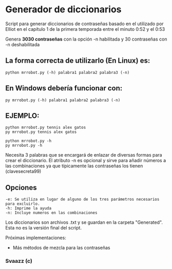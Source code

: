 # Generador de diccionarios

Script para generar diccionarios de contraseñas basado en el utilizado por Elliot en el capítulo 1 de la primera temporada entre el minuto 0:52 y el 0:53

Genera **3030 contraseñas** con la opción -n habilitada y 30 contraseñas con -n deshabilitada

## La forma correcta de utilizarlo (En **Linux**) es:
```
python mrrobot.py (-h) palabra1 palabra2 palabra3 (-n)
```
## En **Windows** debería funcionar con:
```
py mrrobot.py (-h) palabra1 palabra2 palabra3 (-n)
```

## EJEMPLO:
```
python mrrobot.py tennis alex gatos
py mrrobot.py tennis alex gatos

python mrrobot.py -h
py mrrobot.py -h
```

Necesita 3 palabras que se encargará de enlazar de diversas formas para crear el diccionario. El atributo -n es opcional y sirve para añadir números a las combinaciones ya que típicamente las contraseñas los tienen (clavesecreta99)

## Opciones
```
-e: Se utiliza en lugar de alguno de los tres parámetros necesarios para excluirlo.
-h: Imprime la ayuda
-n: Incluye numeros en las combinaciones

```

Los diccionarios son archivos .txt y se guardan en la carpeta "Generated".
Esta no es la versión final del script.

Próximas implementaciones:
  - Más métodos de mezcla para las contraseñas

### Svaazz (c)
